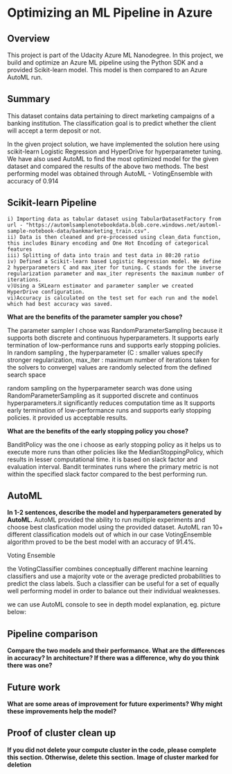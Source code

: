 # Optimizing an ML Pipeline in Azure

## Overview
This project is part of the Udacity Azure ML Nanodegree.
In this project, we build and optimize an Azure ML pipeline using the Python SDK and a provided Scikit-learn model.
This model is then compared to an Azure AutoML run.

## Summary
This dataset contains data pertaining to direct marketing campaigns of a banking institution.
The classification goal is to predict whether the client will accept a term deposit or not.

In the given project solution, we have implemented the solution here using scikit-learn Logistic Regression and HyperDrive for hyperparameter tuning. We have also used AutoML to find the most optimized model for the given dataset and compared the results of the above two methods. The best performing model was obtained through AutoML - VotingEnsemble with accuracy of 0.914

## Scikit-learn Pipeline
    i) Importing data as tabular dataset using TabularDatasetFactory from url - "https://automlsamplenotebookdata.blob.core.windows.net/automl-sample-notebook-data/bankmarketing_train.csv".
    ii) Data is then cleaned and pre-processed using clean_data function, this includes Binary encoding and One Hot Encoding of categorical features
    iii) Splitting of data into train and test data in 80:20 ratio
    iv) Defined a Scikit-learn based Logistic Regression model. We define 2 hyperparameters C and max_iter for tuning. C stands for the inverse regularization parameter and max_iter represents the maximum number of iterations.
    v)Using a SKLearn estimator and parameter sampler we created HyperDrive configuration.
    vi)Accuracy is calculated on the test set for each run and the model which had best accuracy was saved.

**What are the benefits of the parameter sampler you chose?**

The parameter sampler I chose was RandomParameterSampling because it supports both discrete and continuous hyperparameters. It supports early termination of low-performance runs and supports early stopping policies. In random sampling , the hyperparameter (C : smaller values specify stronger regularization, max_iter : maximum number of iterations taken for the solvers to converge) values are randomly selected from the defined search space

random sampling on the hyperparameter search was done using RandomParameterSampling as it supported discrete and continuos hyperparameters.it significantly reduces computation time as It supports early termination of low-performance runs and supports early stopping policies. it provided us acceptable results.



**What are the benefits of the early stopping policy you chose?**

BanditPolicy was the one i choose as early stopping policy as it helps us to execute more runs than other policies like the MedianStoppingPolicy, which results in lesser computational time. it is based on slack factor and evaluation interval. Bandit terminates runs where the primary metric is not within the specified slack factor compared to the best performing run.


## AutoML
**In 1-2 sentences, describe the model and hyperparameters generated by AutoML.**
AutoML provided the ability to run multiple experiments and choose best clasfication model using the provided dataset. 
AutoML ran 10+ different classification models out of which in our case VotingEnsemble algorithm proved to be the best model with an accuracy of 91.4%.

Voting Ensemble

the VotingClassifier combines conceptually different machine learning classifiers and use a majority vote or the average predicted probabilities to predict the class labels. Such a classifier can be useful for a set of equally well performing model in order to balance out their individual weaknesses.

we can use AutoML console to see in depth model explanation, eg. picture below:






## Pipeline comparison
**Compare the two models and their performance. What are the differences in accuracy? In architecture? If there was a difference, why do you think there was one?**

## Future work
**What are some areas of improvement for future experiments? Why might these improvements help the model?**

## Proof of cluster clean up
**If you did not delete your compute cluster in the code, please complete this section. Otherwise, delete this section.**
**Image of cluster marked for deletion**
